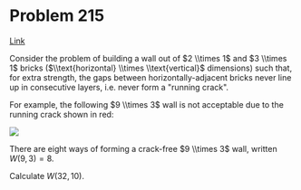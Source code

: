 # Problem 215

[Link](https://projecteuler.net/problem=215)

Consider the problem of building a wall out of $2 \\times 1$ and $3 \\times 1$ bricks ($\\text{horizontal} \\times \\text{vertical}$ dimensions) such that, for extra strength, the gaps between horizontally-adjacent bricks never line up in consecutive layers, i.e. never form a "running crack".

For example, the following $9 \\times 3$ wall is not acceptable due to the running crack shown in red:

![](resources/images/0215_crackfree.gif?1678992055)

There are eight ways of forming a crack-free $9 \\times 3$ wall, written $W(9,3) = 8$.

Calculate $W(32,10)$.